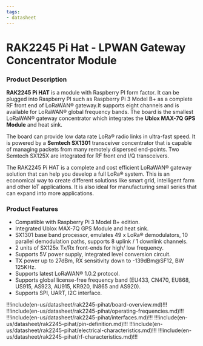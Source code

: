```yaml
---
tags:
- datasheet
---
```


# RAK2245 Pi Hat - LPWAN Gateway Concentrator Module

<rk-img
  src="/assets/images/datasheet/rak2245-pihat/rak2245-pihat-overview.png"
  width="50%"
  figure-number="1"
  caption="RAK2245 Pi Hat"
/>

### Product Description

**RAK2245 Pi HAT** is a module with Raspberry PI form factor. It can be plugged into
Raspberry PI such as Raspberry Pi 3 Model B+ as a complete RF front end of LoRaWAN® gateway.It supports eight channels and is available for LoRaWAN® global frequency bands. The board is the smallest LoRaWAN® gateway concentrator which integrates the **Ublox MAX-7Q GPS Module** and heat sink. 

The board can provide low data rate LoRa® radio links in ultra-fast speed. It is powered by a **Semtech SX1301** transceiver concentrator that is capable of managing packets from many remotely dispersed end-points. Two Semtech SX125X are integrated for RF front end I/Q transceivers. 

The RAK2245 Pi HAT is a complete and cost efficient LoRaWAN® gateway solution that can help you develop a full LoRa® system. This is an economical way to create different solutions like smart grid, intelligent farm and other IoT applications. It is also ideal for manufacturing small series that can expand into more applications.

### Product Features

* Compatible with Raspberry Pi 3 Model B+ edition. 
* Integrated Ublox MAX-7Q GPS Module and heat sink. 
* SX1301 base band processor, emulates 49 x LoRa® demodulators, 10 parallel
demodulation paths, supports 8 uplink / 1 downlink channels. 
* 2 units of SX125x Tx/Rx front-ends for high/ low frequency. 
* Supports 5V power supply, integrated level conversion circuit. 
* TX power up to 27dBm, RX sensitivity down to -139dBm@SF12, BW 125KHz. 
* Supports latest LoRaWAN® 1.0.2 protocol. 
* Supports global license-free frequency band (EU433, CN470, EU868, US915, AS923, AU915, KR920, IN865 and AS920).
* Supports SPI, UART, I2C interface.

!!!include(en-us/datasheet/rak2245-pihat/board-overview.md)!!!
!!!include(en-us/datasheet/rak2245-pihat/operating-frequencies.md)!!!
!!!include(en-us/datasheet/rak2245-pihat/interfaces.md)!!!
!!!include(en-us/datasheet/rak2245-pihat/pin-definition.md)!!!
!!!include(en-us/datasheet/rak2245-pihat/electrical-characteristics.md)!!!
!!!include(en-us/datasheet/rak2245-pihat/rf-characteristics.md)!!!